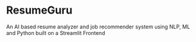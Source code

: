 # ResumeGuru
An AI based resume analyzer and job recommender system using NLP, ML and Python built on a Streamlit Frontend
